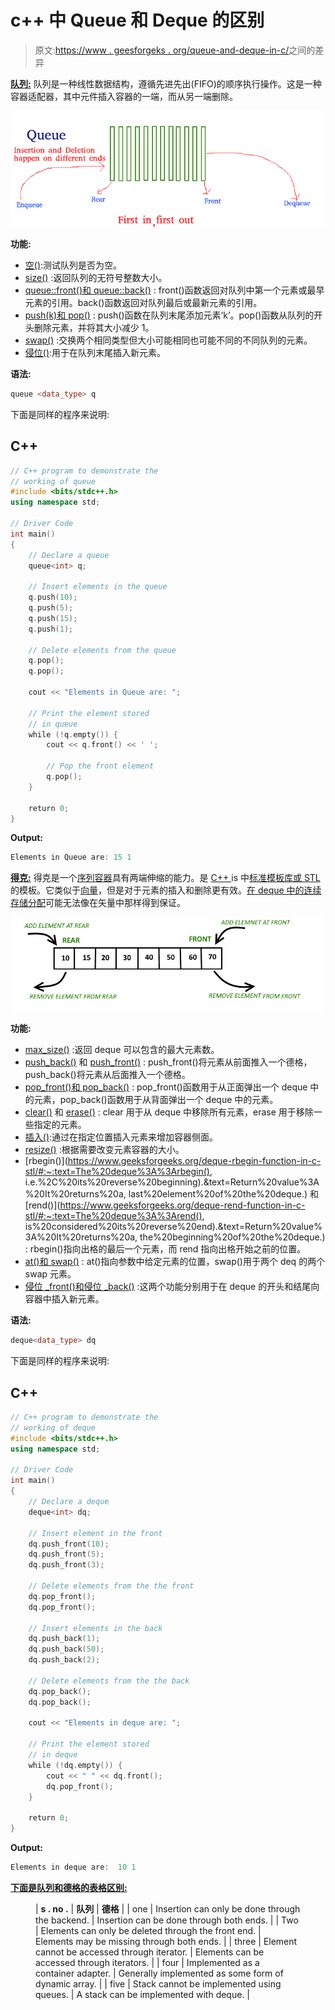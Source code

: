 # c++ 中 Queue 和 Deque 的区别

> 原文:[https://www . geesforgeks . org/queue-and-deque-in-c/](https://www.geeksforgeeks.org/difference-between-queue-and-deque-in-c/)之间的差异

[**队列:**](https://www.geeksforgeeks.org/queue-data-structure/) 队列是一种线性数据结构，遵循先进先出(FIFO)的顺序执行操作。这是一种容器适配器，其中元件插入容器的一端，而从另一端删除。

[![](img/a3f253b1dbe832f1e2665a79f5b25dc9.png)](https://media.geeksforgeeks.org/wp-content/cdn-uploads/gq/2014/02/Queue.png)

**功能:**

*   [空()](https://www.geeksforgeeks.org/queueempty-queuesize-c-stl/):测试队列是否为空。
*   [size()](https://www.geeksforgeeks.org/queueempty-queuesize-c-stl/) :返回队列的无符号整数大小。
*   [queue::front()和 queue::back()](https://www.geeksforgeeks.org/queuefront-queueback-c-stl/) : front()函数返回对队列中第一个元素或最早元素的引用。back()函数返回对队列最后或最新元素的引用。
*   [push(k)和 pop()](https://www.geeksforgeeks.org/queuepush-and-queuepop-in-cpp-stl/) : push()函数在队列末尾添加元素‘k’。pop()函数从队列的开头删除元素，并将其大小减少 1。
*   [swap()](https://www.geeksforgeeks.org/queue-swap-cpp-stl/) :交换两个相同类型但大小可能相同也可能不同的不同队列的元素。
*   [侵位()](https://www.geeksforgeeks.org/queueemplace-c-stl/):用于在队列末尾插入新元素。

**语法:**

```cpp
queue <data_type> q
```

下面是同样的程序来说明:

## C++

```cpp
// C++ program to demonstrate the
// working of queue
#include <bits/stdc++.h>
using namespace std;

// Driver Code
int main()
{
    // Declare a queue
    queue<int> q;

    // Insert elements in the queue
    q.push(10);
    q.push(5);
    q.push(15);
    q.push(1);

    // Delete elements from the queue
    q.pop();
    q.pop();

    cout << "Elements in Queue are: ";

    // Print the element stored
    // in queue
    while (!q.empty()) {
        cout << q.front() << ' ';

        // Pop the front element
        q.pop();
    }

    return 0;
}
```

**Output:** 

```cpp
Elements in Queue are: 15 1
```

[**得克:**](https://www.geeksforgeeks.org/deque-set-1-introduction-applications/) 得克是一个[序列容器](https://www.geeksforgeeks.org/sequence-vs-associative-containers-cpp/)具有两端伸缩的能力。是 [C++ ](https://www.geeksforgeeks.org/c-plus-plus/) is 中[标准模板库或 STL](https://www.geeksforgeeks.org/the-c-standard-template-library-stl/) 的模板。它类似于[向量](https://www.geeksforgeeks.org/vector-in-cpp-stl/)，但是对于元素的插入和删除更有效。[在 deque 中的连续存储分配](https://www.geeksforgeeks.org/difference-between-contiguous-and-noncontiguous-memory-allocation/)可能无法像在矢量中那样得到保证。

[![](img/ca668d6acbc4e8854ea5a7b6d171ffe6.png)](https://media.geeksforgeeks.org/wp-content/uploads/anod.png)

**功能:**

*   [max_size()](https://www.geeksforgeeks.org/deque-max_size-function-in-c-stl/) :返回 deque 可以包含的最大元素数。
*   [push_back()](https://www.geeksforgeeks.org/dequepush_back-c-stl/) 和 [push_front()](https://www.geeksforgeeks.org/dequepush_front-c-stl/) : push_front()将元素从前面推入一个德格，push_back()将元素从后面推入一个德格。
*   [pop_front()和 pop_back()](https://www.geeksforgeeks.org/dequepop_front-dequepop_back-c-stl/) : pop_front()函数用于从正面弹出一个 deque 中的元素，pop_back()函数用于从背面弹出一个 deque 中的元素。
*   [clear()](https://www.geeksforgeeks.org/dequeclear-dequeerase-c-stl/) 和 [erase()](https://www.geeksforgeeks.org/dequeclear-dequeerase-c-stl/) : clear 用于从 deque 中移除所有元素，erase 用于移除一些指定的元素。
*   [插入()](https://www.geeksforgeeks.org/deque-insert-function-in-c-stl/):通过在指定位置插入元素来增加容器侧面。
*   [resize()](https://www.geeksforgeeks.org/deque-resize-function-in-c-stl/) :根据需要改变元素容器的大小。
*   [rbegin()](https://www.geeksforgeeks.org/deque-rbegin-function-in-c-stl/#:~:text=The%20deque%3A%3Arbegin(), i.e.%2C%20its%20reverse%20beginning).&text=Return%20value%3A%20It%20returns%20a, last%20element%20of%20the%20deque.) 和 [rend()](https://www.geeksforgeeks.org/deque-rend-function-in-c-stl/#:~:text=The%20deque%3A%3Arend(), is%20considered%20its%20reverse%20end).&text=Return%20value%3A%20It%20returns%20a, the%20beginning%20of%20the%20deque.) : rbegin()指向出格的最后一个元素，而 rend 指向出格开始之前的位置。
*   [at()和 swap()](https://www.geeksforgeeks.org/dequeat-dequeswap-c-stl/) : at()指向参数中给定元素的位置，swap()用于两个 deq 的两个 swap 元素。
*   [侵位 _front()和侵位 _back()](https://www.geeksforgeeks.org/deque-emplace_front-deque-emplace_back-cpp-stl/) :这两个功能分别用于在 deque 的开头和结尾向容器中插入新元素。

**语法:**

```cpp
deque<data_type> dq
```

下面是同样的程序来说明:

## C++

```cpp
// C++ program to demonstrate the
// working of deque
#include <bits/stdc++.h>
using namespace std;

// Driver Code
int main()
{
    // Declare a deque
    deque<int> dq;

    // Insert element in the front
    dq.push_front(10);
    dq.push_front(5);
    dq.push_front(3);

    // Delete elements from the the front
    dq.pop_front();
    dq.pop_front();

    // Insert elements in the back
    dq.push_back(1);
    dq.push_back(50);
    dq.push_back(2);

    // Delete elements from the the back
    dq.pop_back();
    dq.pop_back();

    cout << "Elements in deque are: ";

    // Print the element stored
    // in deque
    while (!dq.empty()) {
        cout << " " << dq.front();
        dq.pop_front();
    }

    return 0;
}
```

**Output:** 

```cpp
Elements in deque are:  10 1
```

**<u>下面是队列和德格的表格区别:</u>**

<figure class="table">

| **s . no .** | **队列** | **德格** |
| one | Insertion can only be done through the backend. | Insertion can be done through both ends. |
| Two | Elements can only be deleted through the front end. | Elements may be missing through both ends. |
| three | Element cannot be accessed through iterator. | Elements can be accessed through iterators. |
| four | Implemented as a container adapter. | Generally implemented as some form of dynamic array. |
| five | Stack cannot be implemented using queues. | A stack can be implemented with deque. |

</figure>